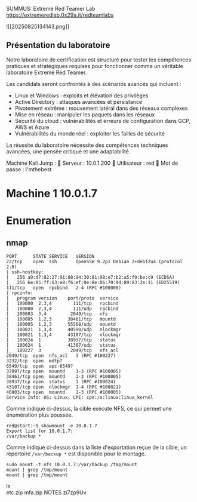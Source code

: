 SUMMUS: Extreme Red Teamer Lab
https://extremeredlab.0x29a.it/redteamlabs

![[20250825134143.png]]

## Présentation du laboratoire

Notre laboratoire de certification est structuré pour tester les compétences pratiques et stratégiques requises pour fonctionner comme un véritable laboratoire Extreme Red Teamer.

Les candidats seront confrontés à des scénarios avancés qui incluent :

- Linux et Windows : exploits et élévation des privilèges
- Active Directory : attaques avancées et persistance
- Pivotement extrême : mouvement latéral dans des réseaux complexes
- Mise en réseau : manipuler les paquets dans les réseaux
- Sécurité du cloud : vulnérabilités et erreurs de configuration dans GCP, AWS et Azure
- Vulnérabilités du monde réel : exploiter les failles de sécurité

La réussite du laboratoire nécessite des compétences techniques avancées, une pensée critique et une adaptabilité.


Machine Kali Jump :
🔹 Serveur : 10.0.1.200
🔹 Utilisateur : red
🔹 Mot de passe : I'mthebest

# Machine 1 10.0.1.7
# Enumeration
## nmap 

```
PORT      STATE SERVICE   VERSION
22/tcp    open  ssh       OpenSSH 9.2p1 Debian 2+deb12u4 (protocol 2.0)
| ssh-hostkey: 
|   256 a9:d7:82:27:91:88:94:30:81:98:e7:b2:a5:f9:be:c9 (ECDSA)
|_  256 6e:05:ff:63:e8:f6:ef:0e:8e:06:70:9d:89:83:2e:11 (ED25519)
111/tcp   open  rpcbind   2-4 (RPC #100000)
| rpcinfo: 
|   program version    port/proto  service
|   100000  2,3,4        111/tcp   rpcbind
|   100000  2,3,4        111/udp   rpcbind
|   100003  3,4         2049/tcp   nfs
|   100005  1,2,3      38461/tcp   mountd
|   100005  1,2,3      55568/udp   mountd
|   100021  1,3,4      40590/udp   nlockmgr
|   100021  1,3,4      43107/tcp   nlockmgr
|   100024  1          38937/tcp   status
|   100024  1          41307/udp   status
|_  100227  3           2049/tcp   nfs_acl
2049/tcp  open  nfs_acl   3 (RPC #100227)
3232/tcp  open  mdtp?
6549/tcp  open  apc-6549?
37897/tcp open  mountd    1-3 (RPC #100005)
38461/tcp open  mountd    1-3 (RPC #100005)
38937/tcp open  status    1 (RPC #100024)
43107/tcp open  nlockmgr  1-4 (RPC #100021)
46903/tcp open  mountd    1-3 (RPC #100005)
Service Info: OS: Linux; CPE: cpe:/o:linux:linux_kernel

```

Comme indiqué ci-dessus, la cible exécute NFS, ce qui permet une énumération plus poussée.

```
red@start:~$ showmount -e 10.0.1.7
Export list for 10.0.1.7:
/var/backup *

```

Comme indiqué ci-dessus dans la liste d'exportation reçue de la cible, un répertoire  `/var/backup *`  est disponible pour le montage.

```
sudo mount -t nfs 10.0.1.7:/var/backup /tmp/mount
mount | grep /tmp/mount
mount | grep /tmp/mount

```

ls    
etc.zip  mfa.zip  NOTES  zi7zp9Uv